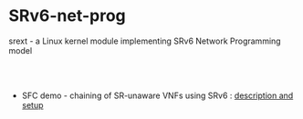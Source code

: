 # SRv6-net-prog
srext - a Linux kernel module implementing SRv6 Network Programming model

<br>

<br>

* SFC demo - chaining of SR-unaware VNFs using SRv6 : [description and setup](basic-testbed.md)